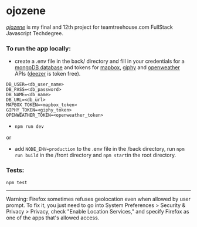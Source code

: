 # ojozene

[_ojozene_](https://ojozene.herokuapp.com) is my final and 12th project for teamtreehouse.com FullStack Javascript Techdegree.

### To run the app locally:

* create a .env file in the back/ directory and fill in your credentials for a [mongoDB database](https://mlab.com/home) and tokens for [mapbox](https://docs.mapbox.com/help/glossary/access-token/), [giphy](https://developers.giphy.com/) and [openweather](https://openweathermap.org/appid) APIs ([deezer](https://developers.deezer.com/) is token free).
```
DB_USER=<db_user_name>
DB_PASS=<db_password>
DB_NAME=<db_name>
DB_URL=<db_url>
MAPBOX_TOKEN=<mapbox_token>
GIPHY_TOKEN=<giphy_token>
OPENWEATHER_TOKEN=<openweather_token>
```
* ```npm run dev```

or

* add ```NODE_ENV=production``` to the .env file in the /back directory, run ```npm run build``` in the /front directory and ```npm start```in the root directory.


### Tests:

```npm test```

---

Warning:
Firefox sometimes refuses geolocation even when allowed by user prompt. To fix it, you just need to go into System Preferences > Security & Privacy > Privacy, check "Enable Location Services," and specify Firefox as one of the apps that's allowed access.